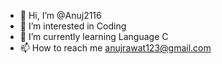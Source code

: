 - 👋 Hi, I’m @Anuj2116
- 👀 I’m interested in Coding
- 🌱 I’m currently learning Language C
- 📫 How to reach me anujrawat123@gmail.com

<!---
Anuj2116/Anuj2116 is a ✨ special ✨ repository because its `README.md` (this file) appears on your GitHub profile.
You can click the Preview link to take a look at your changes.
--->

